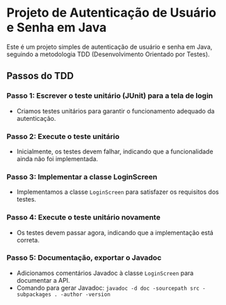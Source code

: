 # Projeto de Autenticação de Usuário e Senha em Java

Este é um projeto simples de autenticação de usuário e senha em Java, seguindo a metodologia TDD (Desenvolvimento Orientado por Testes).

## Passos do TDD

### Passo 1: Escrever o teste unitário (JUnit) para a tela de login

- Criamos testes unitários para garantir o funcionamento adequado da autenticação.

### Passo 2: Execute o teste unitário

- Inicialmente, os testes devem falhar, indicando que a funcionalidade ainda não foi implementada.

### Passo 3: Implementar a classe LoginScreen

- Implementamos a classe `LoginScreen` para satisfazer os requisitos dos testes.

### Passo 4: Execute o teste unitário novamente

- Os testes devem passar agora, indicando que a implementação está correta.

### Passo 5: Documentação, exportar o Javadoc

- Adicionamos comentários Javadoc à classe `LoginScreen` para documentar a API.
- Comando para gerar Javadoc: `javadoc -d doc -sourcepath src -subpackages . -author -version`
